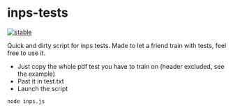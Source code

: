 # inps-tests

[![stable](http://badges.github.io/stability-badges/dist/stable.svg)](http://github.com/badges/stability-badges)

Quick and dirty script for inps tests.
Made to let a friend train with tests, feel free to use it.

- Just copy the whole pdf test you have to train on (header excluded, see the example)
- Past it in test.txt
- Launch the script
```
node inps.js
```
